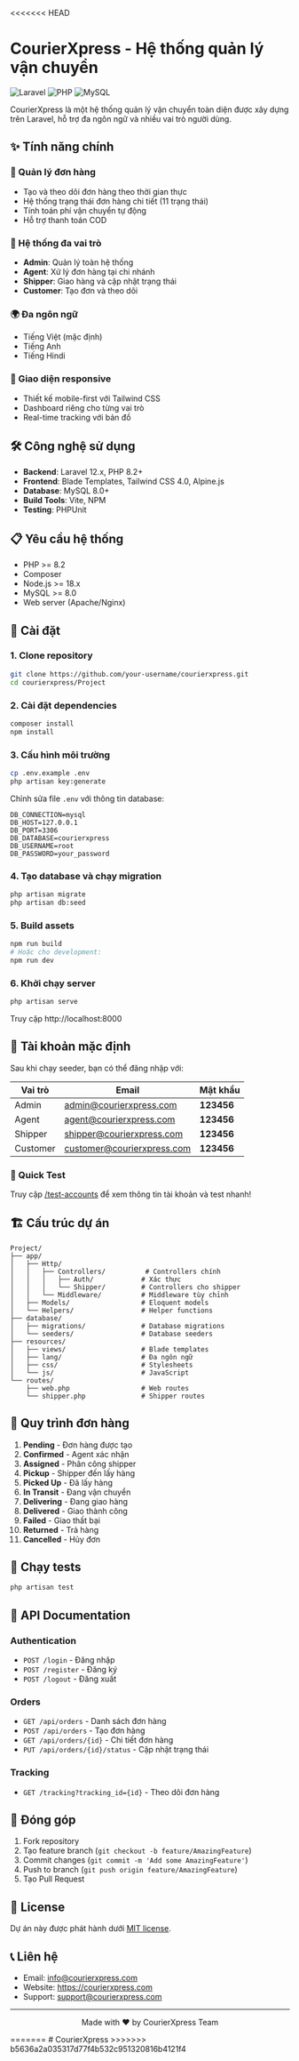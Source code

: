 <<<<<<< HEAD
# CourierXpress - Hệ thống quản lý vận chuyển

![Laravel](https://img.shields.io/badge/Laravel-12.x-red.svg)
![PHP](https://img.shields.io/badge/PHP-8.2+-blue.svg)
![MySQL](https://img.shields.io/badge/MySQL-8.0+-orange.svg)

CourierXpress là một hệ thống quản lý vận chuyển toàn diện được xây dựng trên Laravel, hỗ trợ đa ngôn ngữ và nhiều vai trò người dùng.

## ✨ Tính năng chính

### 🎯 Quản lý đơn hàng
- Tạo và theo dõi đơn hàng theo thời gian thực
- Hệ thống trạng thái đơn hàng chi tiết (11 trạng thái)
- Tính toán phí vận chuyển tự động
- Hỗ trợ thanh toán COD

### 👥 Hệ thống đa vai trò
- **Admin**: Quản lý toàn hệ thống
- **Agent**: Xử lý đơn hàng tại chi nhánh
- **Shipper**: Giao hàng và cập nhật trạng thái
- **Customer**: Tạo đơn và theo dõi

### 🌍 Đa ngôn ngữ
- Tiếng Việt (mặc định)
- Tiếng Anh  
- Tiếng Hindi

### 📱 Giao diện responsive
- Thiết kế mobile-first với Tailwind CSS
- Dashboard riêng cho từng vai trò
- Real-time tracking với bản đồ

## 🛠️ Công nghệ sử dụng

- **Backend**: Laravel 12.x, PHP 8.2+
- **Frontend**: Blade Templates, Tailwind CSS 4.0, Alpine.js
- **Database**: MySQL 8.0+
- **Build Tools**: Vite, NPM
- **Testing**: PHPUnit

## 📋 Yêu cầu hệ thống

- PHP >= 8.2
- Composer
- Node.js >= 18.x
- MySQL >= 8.0
- Web server (Apache/Nginx)

## 🚀 Cài đặt

### 1. Clone repository
```bash
git clone https://github.com/your-username/courierxpress.git
cd courierxpress/Project
```

### 2. Cài đặt dependencies
```bash
composer install
npm install
```

### 3. Cấu hình môi trường
```bash
cp .env.example .env
php artisan key:generate
```

Chỉnh sửa file `.env` với thông tin database:
```env
DB_CONNECTION=mysql
DB_HOST=127.0.0.1
DB_PORT=3306
DB_DATABASE=courierxpress
DB_USERNAME=root
DB_PASSWORD=your_password
```

### 4. Tạo database và chạy migration
```bash
php artisan migrate
php artisan db:seed
```

### 5. Build assets
```bash
npm run build
# Hoặc cho development:
npm run dev
```

### 6. Khởi chạy server
```bash
php artisan serve
```

Truy cập http://localhost:8000

## 👤 Tài khoản mặc định

Sau khi chạy seeder, bạn có thể đăng nhập với:

| Vai trò | Email | Mật khẩu |
|---------|-------|----------|
| Admin | admin@courierxpress.com | **123456** |
| Agent | agent@courierxpress.com | **123456** |
| Shipper | shipper@courierxpress.com | **123456** |
| Customer | customer@courierxpress.com | **123456** |

### 🔗 Quick Test
Truy cập [/test-accounts](http://localhost:8000/test-accounts) để xem thông tin tài khoản và test nhanh!

## 🏗️ Cấu trúc dự án

```
Project/
├── app/
│   ├── Http/
│   │   ├── Controllers/          # Controllers chính
│   │   │   ├── Auth/            # Xác thực
│   │   │   └── Shipper/         # Controllers cho shipper
│   │   └── Middleware/          # Middleware tùy chỉnh
│   ├── Models/                  # Eloquent models
│   └── Helpers/                 # Helper functions
├── database/
│   ├── migrations/              # Database migrations
│   └── seeders/                 # Database seeders
├── resources/
│   ├── views/                   # Blade templates
│   ├── lang/                    # Đa ngôn ngữ
│   ├── css/                     # Stylesheets
│   └── js/                      # JavaScript
└── routes/
    ├── web.php                  # Web routes
    └── shipper.php              # Shipper routes
```

## 🔄 Quy trình đơn hàng

1. **Pending** - Đơn hàng được tạo
2. **Confirmed** - Agent xác nhận
3. **Assigned** - Phân công shipper
4. **Pickup** - Shipper đến lấy hàng
5. **Picked Up** - Đã lấy hàng
6. **In Transit** - Đang vận chuyển
7. **Delivering** - Đang giao hàng
8. **Delivered** - Giao thành công
9. **Failed** - Giao thất bại
10. **Returned** - Trả hàng
11. **Cancelled** - Hủy đơn

## 🧪 Chạy tests

```bash
php artisan test
```

## 📝 API Documentation

### Authentication
- `POST /login` - Đăng nhập
- `POST /register` - Đăng ký
- `POST /logout` - Đăng xuất

### Orders
- `GET /api/orders` - Danh sách đơn hàng
- `POST /api/orders` - Tạo đơn hàng
- `GET /api/orders/{id}` - Chi tiết đơn hàng
- `PUT /api/orders/{id}/status` - Cập nhật trạng thái

### Tracking
- `GET /tracking?tracking_id={id}` - Theo dõi đơn hàng

## 🤝 Đóng góp

1. Fork repository
2. Tạo feature branch (`git checkout -b feature/AmazingFeature`)
3. Commit changes (`git commit -m 'Add some AmazingFeature'`)
4. Push to branch (`git push origin feature/AmazingFeature`)
5. Tạo Pull Request

## 📄 License

Dự án này được phát hành dưới [MIT license](https://opensource.org/licenses/MIT).

## 📞 Liên hệ

- Email: info@courierxpress.com
- Website: https://courierxpress.com
- Support: support@courierxpress.com

---

<p align="center">
  Made with ❤️ by CourierXpress Team
</p>
=======
# CourierXpress
>>>>>>> b5636a2a035317d77f4b532c951320816b4121f4
